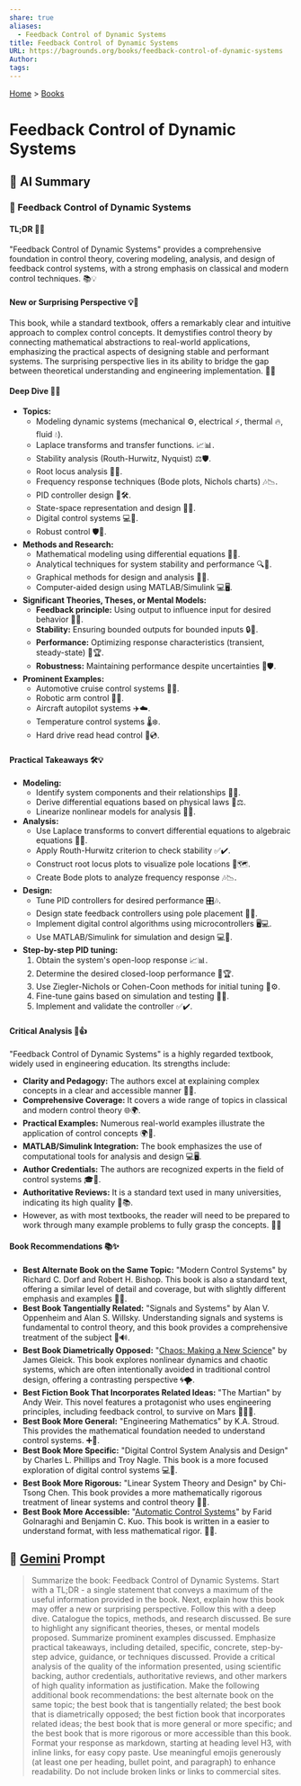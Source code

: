 ```yaml
---
share: true
aliases:
  - Feedback Control of Dynamic Systems
title: Feedback Control of Dynamic Systems
URL: https://bagrounds.org/books/feedback-control-of-dynamic-systems
Author: 
tags: 
---
```

[Home](../index.md) > [Books](./index.md)  
# Feedback Control of Dynamic Systems  
## 🤖 AI Summary  
### 📖 Feedback Control of Dynamic Systems  
  
#### TL;DR 🚀✨  
  
"Feedback Control of Dynamic Systems" provides a comprehensive foundation in control theory, covering modeling, analysis, and design of feedback control systems, with a strong emphasis on classical and modern control techniques. 📚💡  
  
#### New or Surprising Perspective 💡🤯  
  
This book, while a standard textbook, offers a remarkably clear and intuitive approach to complex control concepts. It demystifies control theory by connecting mathematical abstractions to real-world applications, emphasizing the practical aspects of designing stable and performant systems. The surprising perspective lies in its ability to bridge the gap between theoretical understanding and engineering implementation. 🌉🧠  
  
#### Deep Dive 🌊🔬  
  
* **Topics:**  
    * Modeling dynamic systems (mechanical ⚙️, electrical ⚡, thermal 🔥, fluid 💧).  
    * Laplace transforms and transfer functions. 📈📊.  
    * Stability analysis (Routh-Hurwitz, Nyquist) ⚖️🛡️.  
    * Root locus analysis 🌳🌱.  
    * Frequency response techniques (Bode plots, Nichols charts) 🎶📉.  
    * PID controller design 🔧🛠️.  
    * State-space representation and design 🌌🌠.  
    * Digital control systems 💻💾.  
    * Robust control 🛡️💪.  
* **Methods and Research:**  
    * Mathematical modeling using differential equations 📝📜.  
    * Analytical techniques for system stability and performance 🔍🔬.  
    * Graphical methods for design and analysis 📐📏.  
    * Computer-aided design using MATLAB/Simulink 💻🖥️.  
* **Significant Theories, Theses, or Mental Models:**  
    * **Feedback principle:** Using output to influence input for desired behavior 🔄🔁.  
    * **Stability:** Ensuring bounded outputs for bounded inputs 🔒🔐.  
    * **Performance:** Optimizing response characteristics (transient, steady-state) 🎯🏆.  
    * **Robustness:** Maintaining performance despite uncertainties 💪🛡️.  
* **Prominent Examples:**  
    * Automotive cruise control systems 🚗💨.  
    * Robotic arm control 🤖🦾.  
    * Aircraft autopilot systems ✈️☁️.  
    * Temperature control systems 🌡️❄️.  
    * Hard drive read head control 💾💿.  
  
#### Practical Takeaways 🛠️💡  
  
* **Modeling:**  
    * Identify system components and their relationships 🧩🔗.  
    * Derive differential equations based on physical laws 📜⚖️.  
    * Linearize nonlinear models for analysis 📏📐.  
* **Analysis:**  
    * Use Laplace transforms to convert differential equations to algebraic equations 🔄➕.  
    * Apply Routh-Hurwitz criterion to check stability ✅✔️.  
    * Construct root locus plots to visualize pole locations 📍🗺️.  
    * Create Bode plots to analyze frequency response 🎶📉.  
* **Design:**  
    * Tune PID controllers for desired performance 🎛️🎶.  
    * Design state feedback controllers using pole placement 📍🎯.  
    * Implement digital control algorithms using microcontrollers 🖥️💻.  
    * Use MATLAB/Simulink for simulation and design 💻🧪.  
* **Step-by-step PID tuning:**  
    1.  Obtain the system's open-loop response 📈📊.  
    2.  Determine the desired closed-loop performance 🎯🏆.  
    3.  Use Ziegler-Nichols or Cohen-Coon methods for initial tuning 🔧⚙️.  
    4.  Fine-tune gains based on simulation and testing 🔬🧪.  
    5.  Implement and validate the controller ✅✔️.  
  
#### Critical Analysis 🧐👍  
  
"Feedback Control of Dynamic Systems" is a highly regarded textbook, widely used in engineering education. Its strengths include:  
  
* **Clarity and Pedagogy:** The authors excel at explaining complex concepts in a clear and accessible manner 📖💡.  
* **Comprehensive Coverage:** It covers a wide range of topics in classical and modern control theory 🌐🌍.  
* **Practical Examples:** Numerous real-world examples illustrate the application of control concepts 🌍🔧.  
* **MATLAB/Simulink Integration:** The book emphasizes the use of computational tools for analysis and design 💻🖥️.  
* **Author Credentials:** The authors are recognized experts in the field of control systems 🎓🧠.  
* **Authoritative Reviews:** It is a standard text used in many universities, indicating its high quality 🏫📚.  
* However, as with most textbooks, the reader will need to be prepared to work through many example problems to fully grasp the concepts. 📝🧠  
  
#### Book Recommendations 📚✨  
  
* **Best Alternate Book on the Same Topic:** "Modern Control Systems" by Richard C. Dorf and Robert H. Bishop. This book is also a standard text, offering a similar level of detail and coverage, but with slightly different emphasis and examples 🔄🔁.  
* **Best Book Tangentially Related:** "Signals and Systems" by Alan V. Oppenheim and Alan S. Willsky. Understanding signals and systems is fundamental to control theory, and this book provides a comprehensive treatment of the subject 📶🔊.  
* **Best Book Diametrically Opposed:** "[Chaos: Making a New Science](./chaos.md)" by James Gleick. This book explores nonlinear dynamics and chaotic systems, which are often intentionally avoided in traditional control design, offering a contrasting perspective 🌀🌪️.  
* **Best Fiction Book That Incorporates Related Ideas:** "The Martian" by Andy Weir. This novel features a protagonist who uses engineering principles, including feedback control, to survive on Mars 🚀🧑‍🚀.  
* **Best Book More General:** "Engineering Mathematics" by K.A. Stroud. This provides the mathematical foundation needed to understand control systems. ➕🔢.  
* **Best Book More Specific:** "Digital Control System Analysis and Design" by Charles L. Phillips and Troy Nagle. This book is a more focused exploration of digital control systems 💻💾.  
* **Best Book More Rigorous:** "Linear System Theory and Design" by Chi-Tsong Chen. This book provides a more mathematically rigorous treatment of linear systems and control theory 📐📏.  
* **Best Book More Accessible:** "[Automatic Control Systems](./automatic-control-systems.md)" by Farid Golnaraghi and Benjamin C. Kuo. This book is written in a easier to understand format, with less mathematical rigor. 📖🤗.  
  
## 💬 [Gemini](https://gemini.google.com) Prompt  
> Summarize the book: Feedback Control of Dynamic Systems. Start with a TL;DR - a single statement that conveys a maximum of the useful information provided in the book. Next, explain how this book may offer a new or surprising perspective. Follow this with a deep dive. Catalogue the topics, methods, and research discussed. Be sure to highlight any significant theories, theses, or mental models proposed. Summarize prominent examples discussed. Emphasize practical takeaways, including detailed, specific, concrete, step-by-step advice, guidance, or techniques discussed. Provide a critical analysis of the quality of the information presented, using scientific backing, author credentials, authoritative reviews, and other markers of high quality information as justification. Make the following additional book recommendations: the best alternate book on the same topic; the best book that is tangentially related; the best book that is diametrically opposed; the best fiction book that incorporates related ideas; the best book that is more general or more specific; and the best book that is more rigorous or more accessible than this book. Format your response as markdown, starting at heading level H3, with inline links, for easy copy paste. Use meaningful emojis generously (at least one per heading, bullet point, and paragraph) to enhance readability. Do not include broken links or links to commercial sites.